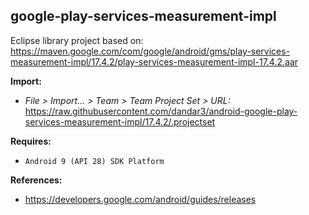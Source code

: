 ## google-play-services-measurement-impl

Eclipse library project based on:<br/>
https://maven.google.com/com/google/android/gms/play-services-measurement-impl/17.4.2/play-services-measurement-impl-17.4.2.aar

**Import:**
- _File > Import... > Team > Team Project Set > URL:_<br/>
  https://raw.githubusercontent.com/dandar3/android-google-play-services-measurement-impl/17.4.2/.projectset

**Requires:**
- `Android 9 (API 28) SDK Platform`

**References:**
- https://developers.google.com/android/guides/releases
